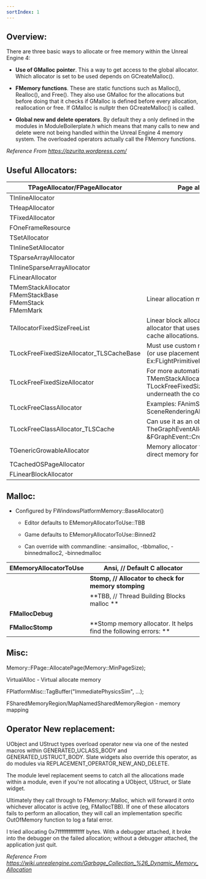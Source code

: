 ```yaml
---
sortIndex: 1
---
```


## Overview:

There are three basic ways to allocate or free memory within the Unreal Engine 4:

- **Use of GMalloc pointer**. This a way to get access to the global allocator. Which allocator is set to be used depends on GCreateMalloc().

- **FMemory functions**. These are static functions such as Malloc(), Realloc(), and Free(). They also use GMalloc for the allocations but before doing that it checks if GMalloc is defined before every allocation, reallocation or free. If GMalloc is nullptr then GCreateMalloc() is called.

- **Global new and delete operators**. By default they a only defined in the modules in ModuleBoilerplate.h which means that many calls to new and delete were not being handled within the Unreal Engine 4 memory system. The overloaded operators actually call the FMemory functions.

*Reference From <https://pzurita.wordpress.com/>*

## Useful Allocators:

| TPageAllocator/FPageAllocator                                       | Page allocator                                                                                                             |
| ------------------------------------------------------------------- | -------------------------------------------------------------------------------------------------------------------------- |
| TInlineAllocator                                                    |                                                                                                                            |
| THeapAllocator                                                      |                                                                                                                            |
| TFixedAllocator                                                     |                                                                                                                            |
| FOneFrameResource                                                   |                                                                                                                            |
| TSetAllocator                                                       |                                                                                                                            |
| TInlineSetAllocator                                                 |                                                                                                                            |
| TSparseArrayAllocator                                               |                                                                                                                            |
| TInlineSparseArrayAllocator                                         |                                                                                                                            |
| FLinearAllocator                                                    |                                                                                                                            |
| TMemStackAllocator<br /> FMemStackBase<br />FMemStack<br />FMemMark | Linear allocation memory stack                                                                                             |
| TAllocatorFixedSizeFreeList                                         | Linear block allocator: Fixed-size allocator that uses a free list to cache allocations.                                   |
| TLockFreeFixedSizeAllocator_TLSCacheBase                            | Must use custom new/delete to use (or use placementnew). Ex:FLightPrimitiveInteraction                                     |
| TLockFreeFixedSizeAllocator                                         | For more automatic, look at      TMemStackAllocator&lt;> which uses TLockFreeFixedSizeAllocator      underneath the covers |
| TLockFreeClassAllocator                                             | Examples: FAnimStackAllocator & SceneRenderingAllocator                                                                    |
| TLockFreeClassAllocator_TLSCache                                    | Can use it as an object pool (Ex: TheGraphEventAllocator &FGraphEvent::CreateGraphEvent())                                 |
| TGenericGrowableAllocator                                           | Memory allocator that allocates direct memory for pool memory                                                              |
| TCachedOSPageAllocator                                              |                                                                                                                            |
| FLinearBlockAllocator                                               |                                                                                                                            |

## Malloc:

- Configured by FWindowsPlatformMemory::BaseAllocator()

  - Editor defaults to EMemoryAllocatorToUse::TBB

  - Game defaults to EMemoryAllocatorToUse::Binned2

  - Can override with commandline: -ansimalloc, -tbbmalloc, -binnedmalloc2, -binnedmalloc

| EMemoryAllocatorToUse | Ansi, // Default C allocator                                     |
| --------------------- | ---------------------------------------------------------------- |
|                       | **Stomp, // Allocator to check for memory stomping**             |
|                       | **TBB, // Thread Building Blocks malloc       **                 |
| **FMallocDebug**      |                                                                  |
| **FMallocStomp**      | **Stomp memory allocator. It helps find the following errors: ** |

## Misc:

Memory::FPage::AllocatePage(Memory::MinPageSize);

VirtualAlloc - Virtual allocate memory

FPlatformMisc::TagBuffer("ImmediatePhysicsSim", …);

FSharedMemoryRegion/MapNamedSharedMemoryRegion - memory mapping

## Operator New replacement:

UObject and UStruct types overload operator new via one of the nested macros within GENERATED_UCLASS_BODY and GENERATED_USTRUCT_BODY. Slate widgets also override this operator, as do modules via REPLACEMENT_OPERATOR_NEW_AND_DELETE.

The module level replacement seems to catch all the allocations made within a module, even if you're not allocating a UObject, UStruct, or Slate widget.

Ultimately they call through to FMemory::Malloc, which will forward it onto whichever allocator is active (eg, FMallocTBB). If one of these allocators fails to perform an allocation, they will call an implementation specific OutOfMemory function to log a fatal error.

I tried allocating 0x7fffffffffffffff bytes. With a debugger attached, it broke into the debugger on the failed allocation; without a debugger attached, the application just quit.

*Reference From <https://wiki.unrealengine.com/Garbage_Collection_%26_Dynamic_Memory_Allocation>*
